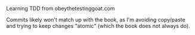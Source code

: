 Learning TDD from obeythetestinggoat.com

Commits likely won't match up with the book,
as I'm avoiding copy/paste and trying to keep
changes "atomic" (which the book does not always
do).
